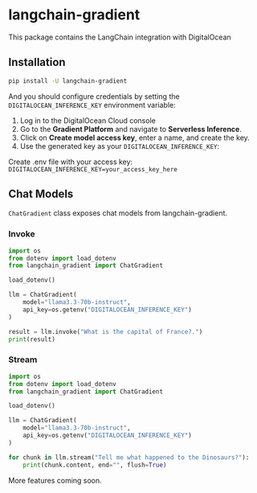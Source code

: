 # langchain-gradient

This package contains the LangChain integration with DigitalOcean

## Installation

```bash
pip install -U langchain-gradient
```

And you should configure credentials by setting the `DIGITALOCEAN_INFERENCE_KEY` environment variable:

1. Log in to the DigitalOcean Cloud console
2. Go to the **Gradient Platform** and navigate to **Serverless Inference**.
2. Click on **Create model access key**, enter a name, and create the key.
3. Use the generated key as your `DIGITALOCEAN_INFERENCE_KEY`:   


Create .env file with your access key:  
```DIGITALOCEAN_INFERENCE_KEY=your_access_key_here```

## Chat Models

`ChatGradient` class exposes chat models from langchain-gradient.

### Invoke

```python
import os
from dotenv import load_dotenv
from langchain_gradient import ChatGradient

load_dotenv()

llm = ChatGradient(
    model="llama3.3-70b-instruct",
    api_key=os.getenv("DIGITALOCEAN_INFERENCE_KEY")
)

result = llm.invoke("What is the capital of France?.")
print(result)
```

### Stream

```python
import os
from dotenv import load_dotenv
from langchain_gradient import ChatGradient

load_dotenv()

llm = ChatGradient(
    model="llama3.3-70b-instruct",
    api_key=os.getenv("DIGITALOCEAN_INFERENCE_KEY")
)

for chunk in llm.stream("Tell me what happened to the Dinosaurs?"):
    print(chunk.content, end="", flush=True)
```

More features coming soon.

